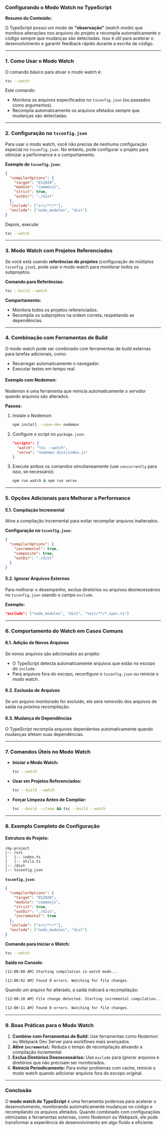 ### Configurando o Modo Watch no TypeScript

**Resumo do Conteúdo:**

O TypeScript possui um modo de **"observação"** (*watch mode*) que monitora alterações nos arquivos do projeto e recompila automaticamente o código sempre que mudanças são detectadas. Isso é útil para acelerar o desenvolvimento e garantir feedback rápido durante a escrita de código.

---

### 1. **Como Usar o Modo Watch**

O comando básico para ativar o modo watch é:
```bash
tsc --watch
```

Este comando:
- Monitora os arquivos especificados no `tsconfig.json` (ou passados como argumentos).
- Recompila automaticamente os arquivos afetados sempre que mudanças são detectadas.

---

### 2. **Configuração no `tsconfig.json`**

Para usar o modo watch, você não precisa de nenhuma configuração especial no `tsconfig.json`. No entanto, pode configurar o projeto para otimizar a performance e o comportamento.

**Exemplo de `tsconfig.json`:**
```json
{
  "compilerOptions": {
    "target": "ES2020",
    "module": "commonjs",
    "strict": true,
    "outDir": "./dist"
  },
  "include": ["src/**/*"],
  "exclude": ["node_modules", "dist"]
}
```

Depois, execute:
```bash
tsc --watch
```

---

### 3. **Modo Watch com Projetos Referenciados**

Se você está usando **referências de projetos** (configuração de múltiplos `tsconfig.json`), pode usar o modo watch para monitorar todos os subprojetos.

**Comando para Referências:**
```bash
tsc --build --watch
```

**Comportamento:**
- Monitora todos os projetos referenciados.
- Recompila os subprojetos na ordem correta, respeitando as dependências.

---

### 4. **Combinação com Ferramentas de Build**

O modo watch pode ser combinado com ferramentas de build externas para tarefas adicionais, como:
- Recarregar automaticamente o navegador.
- Executar testes em tempo real.

#### **Exemplo com Nodemon:**
Nodemon é uma ferramenta que reinicia automaticamente o servidor quando arquivos são alterados.

**Passos:**
1. Instale o Nodemon:
   ```bash
   npm install --save-dev nodemon
   ```

2. Configure o script no `package.json`:
   ```json
   "scripts": {
     "watch": "tsc --watch",
     "serve": "nodemon dist/index.js"
   }
   ```

3. Execute ambos os comandos simultaneamente (use `concurrently` para isso, se necessário):
   ```bash
   npm run watch & npm run serve
   ```

---

### 5. **Opções Adicionais para Melhorar a Performance**

#### **5.1. Compilação Incremental**
Ative a compilação incremental para evitar recompilar arquivos inalterados.

**Configuração no `tsconfig.json`:**
```json
{
  "compilerOptions": {
    "incremental": true,
    "composite": true,
    "outDir": "./dist"
  }
}
```

#### **5.2. Ignorar Arquivos Externos**
Para melhorar o desempenho, exclua diretórios ou arquivos desnecessários no `tsconfig.json` usando o campo `exclude`.

**Exemplo:**
```json
"exclude": ["node_modules", "dist", "test/**/*.spec.ts"]
```

---

### 6. **Comportamento do Watch em Casos Comuns**

#### **6.1. Adição de Novos Arquivos**
Se novos arquivos são adicionados ao projeto:
- O TypeScript detecta automaticamente arquivos que estão no escopo do `include`.
- Para arquivos fora do escopo, reconfigure o `tsconfig.json` ou reinicie o modo watch.

#### **6.2. Exclusão de Arquivos**
Se um arquivo monitorado for excluído, ele será removido dos arquivos de saída na próxima recompilação.

#### **6.3. Mudança de Dependências**
O TypeScript recompila arquivos dependentes automaticamente quando mudanças afetam suas dependências.

---

### 7. **Comandos Úteis no Modo Watch**

- **Iniciar o Modo Watch:**
  ```bash
  tsc --watch
  ```

- **Usar em Projetos Referenciados:**
  ```bash
  tsc --build --watch
  ```

- **Forçar Limpeza Antes de Compilar:**
  ```bash
  tsc --build --clean && tsc --build --watch
  ```

---

### 8. **Exemplo Completo de Configuração**

#### Estrutura do Projeto:
```
/my-project
|-- /src
|   |-- index.ts
|   |-- utils.ts
|-- /dist
|-- tsconfig.json
```

**`tsconfig.json`:**
```json
{
  "compilerOptions": {
    "target": "ES2020",
    "module": "commonjs",
    "strict": true,
    "outDir": "./dist",
    "incremental": true
  },
  "include": ["src/**/*"],
  "exclude": ["node_modules", "dist"]
}
```

**Comando para Iniciar o Watch:**
```bash
tsc --watch
```

**Saída no Console:**
```bash
[12:00:00 AM] Starting compilation in watch mode...

[12:00:02 AM] Found 0 errors. Watching for file changes.
```

Quando um arquivo for alterado, a saída indicará a recompilação:
```bash
[12:00:10 AM] File change detected. Starting incremental compilation...

[12:00:11 AM] Found 0 errors. Watching for file changes.
```

---

### 9. **Boas Práticas para o Modo Watch**

1. **Combine com Ferramentas de Build:** Use ferramentas como Nodemon ou Webpack Dev Server para workflows mais avançados.
2. **Ative `incremental`:** Reduza o tempo de recompilação ativando a compilação incremental.
3. **Exclua Diretórios Desnecessários:** Use `exclude` para ignorar arquivos e diretórios que não precisam ser monitorados.
4. **Reinicie Periodicamente:** Para evitar problemas com cache, reinicie o modo watch quando adicionar arquivos fora do escopo original.

---

### Conclusão

O **modo watch do TypeScript** é uma ferramenta poderosa para acelerar o desenvolvimento, monitorando automaticamente mudanças no código e recompilando os arquivos afetados. Quando combinado com configurações otimizadas e ferramentas externas, como Nodemon ou Webpack, ele pode transformar a experiência de desenvolvimento em algo fluido e eficiente.